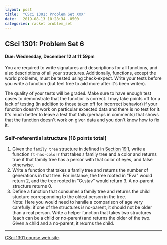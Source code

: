 ```yaml
---
layout: post
title:  "CSci 1301: Problem Set XXX"
date:   2019-08-13 10:28:34 -0500
categories: racket problem_set
---
```


CSci 1301: Problem Set 6
------------------------

#### Due: Wednesday, December 12 at 11:59pm

You are required to write signatures and descriptions for all functions,
and also descriptions of all your structures. Additionally, functions,
except the world problems, must be tested using check-expect. Write your
tests before you write a function (but feel free to add more after it\'s
been writen).

The quality of your tests will be graded. Make sure to have enough test
cases to demonstrate that the function is correct. I may take points off
for a lack of testing (in addition to those taken off for incorrect
behavior) if your function doesn\'t work on particular expected data and
there is no test for it. It\'s much better to leave a test that fails
(perhaps in comments) that shows that the function doesn\'t work on
given data and you don\'t know how to fix it.

### Self-referential structure (16 points total)

1.  Given the `family tree` structure in defined in [Section
    19.1](https://htdp.org/2018-01-06/Book/part_four.html#%28part._sec~3abtrees%29),
    write a function `ft-has-color?` that takes a family tree and a
    color and returns true if that family tree has a person with that
    color of eyes, and false otherwise.
2.  Write a function that takes a family tree and returns the number of
    generations in that tree. For instance, the tree rooted in \"Eva\"
    would return 2, and the tree rooted in \"Gustav\" would return 3. A
    no-parent structure returns 0.
3.  Define a function that consumes a family tree and returns the child
    stucture corresponding to the oldest person in the tree.\
    Note: Here you would need to handle a comparison of age very
    carefully: if one of the structures is no-parent, it should not be
    older than a real person. Write a helper function that takes two
    structures (each can be a child or no-parent) and returns the older
    of the two. Given a child and a no-parent, it returns the child.

------------------------------------------------------------------------

[CSci 1301 course web site](../index.html).
